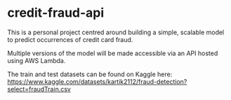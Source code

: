 # credit-fraud-api

This is a personal project centred around building a simple, scalable model to predict occurrences of credit card fraud.

Multiple versions of the model will be made accessible via an API hosted using AWS Lambda.

The train and test datasets can be found on Kaggle here: https://www.kaggle.com/datasets/kartik2112/fraud-detection?select=fraudTrain.csv
